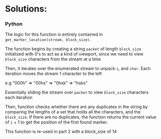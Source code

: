 # Solutions:

### Python

The logic for this function is entirely contained in `get_marker_location(stream, block_size)`.

The function begins by creating a string `packet` of length `block_size` initialized with 0's to act as a kind of viewport, since we need to view `block_size` characters from the stream at a time

Then, it iterates over the enumerated stream to unpack `i`, and `char`. Each iteration moves the stream 1 character to the left

e.g "000h" => "00hs" => "0hsk" => "hsks"

Essentially sliding the stream over `packet` to view `block_size` characters each iteration

Then, function checks whether there are any duplicates in the string by comparing the lengths of a set that holds all the characters, and the `block_size`. If there are no duplicates, the function returns the current value of `i` + 1 to get the position of the first found marker.

This function is re-used in part 2 with a block_size of 14
